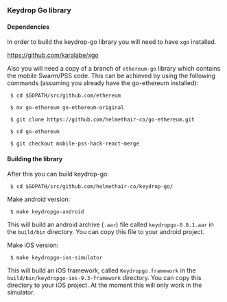 ### Keydrop Go library

#### Dependencies

In order to build the keydrop-go library you will need to have `xgo` installed.

https://github.com/karalabe/xgo

Also you will need a copy of a branch of `ethereum-go` library which contains the mobile Swarm/PSS code. This can be achieved by using the following commands (assuming you already have the go-ethereum installed):

` $ cd $GOPATH/src/github.com/ethereum`

` $ mv go-ethereum go-ethereum-original`

` $ git clone https://github.com/helmethair-co/go-ethereum.git`

` $ cd go-ethereum`

` $ git checkout mobile-pss-hack-react-merge`

#### Building the library

After this you can build keydrop-go:

` $ cd $GOPATH/src/github.com/helmethair-co/keydrop-go/`

Make android version:

` $ make keydropgo-android`

This will build an android archive (`.aar`) file called `keydropgo-0.0.1.aar` in the `build/bin` directory. You can copy this file to your android project.

Make iOS version:

` $ make keydropgo-ios-simulator`

This will build an iOS framework, called `Keydropgo.framework` in the `build/bin/keydropgo-ios-9.3-framework` directory. You can copy this directory to your iOS project. At the moment this will only work in the simulator.
